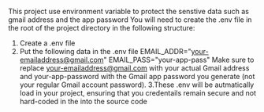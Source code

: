 This project use environment variable to protect the senstive data such as gmail address and the app password
You will need to create the .env file in the root of the project directory in the following structure:
1. Create a .env file
2. Put the following data in the .env file
EMAIL_ADDR="your-emailaddress@gmail.com"
EMAIL_PASS="your-app-pass"
Make sure to replace your-emailaddress@gmail.com with your actual Gmail address and your-app-password with the Gmail app password you generate (not your regular Gmail account password).
3.These .env will be autmatically load in your project, ensuring that you credentails remain secure and not hard-coded in the into the source code
